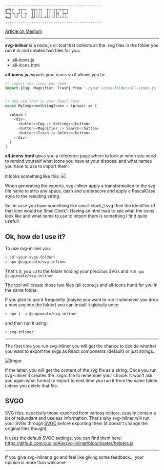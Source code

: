 
```
--------------------------------------------
╔═╗┬  ┬┌─┐  ╦┌┐┌┬  ┬┌┐┌┌─┐┬─┐
╚═╗└┐┌┘│ ┬  ║││││  ││││├┤ ├┬┘  
╚═╝ └┘ └─┘  ╩┘└┘┴─┘┴┘└┘└─┘┴└─    
--------------------------------------------
```

[Article on Medium](https://medium.com/@alessio.carnevale/going-in-line-with-svgs-an-mpn-solution-ccdad08734a3)

---

**svg-inliner** is a node.js cli tool that collects all the .svg files in the folder you run it in and creates two files for you:

- all-icons.js
- all-icons.html

**all-icons.js** exports your icons so it allows you to:
```js
// import the icons you need
import {Cog, Magnifier, Trash} from './your-icons-folder/all-icons.js'


// and use them in your React code
const MyComponentUsingIcons = (props) => {
  
  return (
    <div>
      <button><Cog /> Settings</button>
      <button><Magnifier /> Search</button>
      <button><Trash /> Delete</button>      
    </div>
  )
}
```


**all-icons.html** gives you a reference page where to look at when you need to remind yourself what icons you have at your disposal and what names you have to use to import them:

It looks something like this:
![](https://imgur.com/Kl5wrk6.png)

When generating the exports, svg-inliner apply a transformation to the svg file name to strip any space, dash and underscore and apply a PascalCase style to the resulting string.

So, in case you have something like small-clock_1.svg then the identifier of that icon would be SmallClock1.
Having an html map to see what the icons look like and what name to use to import them is something I find quite useful!

## Ok, how do I use it?
To use svg-inliner you:

```bash
> cd <your-svgs-folder>
> npx @cuginoale/svg-inliner
```


That's it, you `cd` to the folder holding your precious SVGs and run `npx @cuginoale/svg-inliner`

The tool will create those two files (all-icons.js and all-icons.html) for you in the same folder.

If you plan to use it frequently (maybe you want to run it whenever you drop a new svg into the folder) you can install it globally once:
```bash
> npm i -g @cuginoale/svg-inliner
```

and then run it using:
```bash
> svg-inliner
```

---

The first time you run svg-inliner you will get the chance to decide whether you want to export the svgs as React components (default) or just strings.

![Imgur](https://imgur.com/0IsuQFk.png)

If the latter, you will get the content of the svg file as a string.
Once you run svg-inliner it creates the .svgrc file to remember your choice. It won't ask you again what format to export to next time you run it from the same folder, unless you delete that file.


## SVGO

SVG files, especially those exported from various editors, usually contain a lot of redundant and useless information.
That's why svg-inliner will run your SVGs through [SVGO](https://github.com/svg/svgo) before exporting them (it doesn't change the original files though).

It uses the default SVGO settings, you can find them here:
https://github.com/cuginoAle/svg-inliner/blob/master/helpers.js


---

If you give svg-inliner a go and feel like giving some feedback… your opinion is more than welcome!
